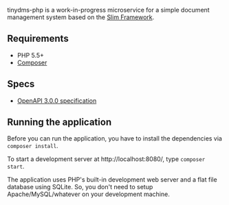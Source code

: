 tinydms-php is a work-in-progress microservice for a simple document management system based on the [Slim Framework](https://slimframework.com).

## Requirements

* PHP 5.5+
* [Composer](https://getcomposer.org)

## Specs

* [OpenAPI 3.0.0 specification](https://github.com/terabaud/tinydms-php/blob/master/public/spec/openapi.yaml)

## Running the application

Before you can run the application, you have to install the dependencies via `composer install`.

To start a development server at http://localhost:8080/, type `composer start`. 

The application uses PHP's built-in development web server and a flat file database using SQLite.
So, you don't need to setup Apache/MySQL/whatever on your development machine.

